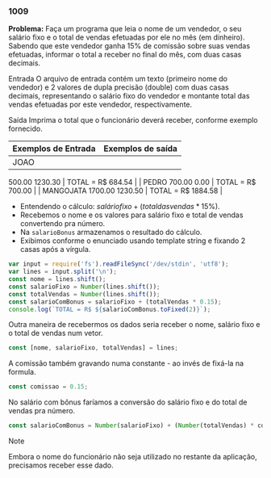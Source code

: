 ### 1009

**Problema:** Faça um programa que leia o nome de um vendedor, o seu salário fixo e o total de vendas efetuadas por ele no mês (em dinheiro). Sabendo que este vendedor ganha 15% de comissão sobre suas vendas efetuadas, informar o total a receber no final do mês, com duas casas decimais.

Entrada
O arquivo de entrada contém um texto (primeiro nome do vendedor) e 2 valores de dupla precisão (double) com duas casas decimais, representando o salário fixo do vendedor e montante total das vendas efetuadas por este vendedor, respectivamente.

Saída
Imprima o total que o funcionário deverá receber, conforme exemplo fornecido.

| Exemplos de Entrada | Exemplos de saída |
| --- | --- |
| JOAO
500.00
1230.30 | TOTAL = R$ 684.54 |
| PEDRO
700.00
0.00 | TOTAL = R$ 700.00 |
| MANGOJATA
1700.00
1230.50 | TOTAL = R$ 1884.58 |
- Entendendo o cálculo: $salário fixo + (total das vendas * 15\%)$.
- Recebemos o nome e os valores para salário fixo e total de vendas convertendo pra número.
- Na `salarioBonus` armazenamos o resultado do cálculo.
- Exibimos conforme o enunciado usando template string e fixando 2 casas após a vírgula.

```jsx
var input = require('fs').readFileSync('/dev/stdin', 'utf8');
var lines = input.split('\n');
const nome = lines.shift();
const salarioFixo = Number(lines.shift());
const totalVendas = Number(lines.shift());
const salarioComBonus = salarioFixo + (totalVendas * 0.15);
console.log(`TOTAL = R$ ${salarioComBonus.toFixed(2)}`);
```

Outra maneira de recebermos os dados seria receber o nome, salário fixo e o total de vendas num vetor.

```jsx
const [nome, salarioFixo, totalVendas] = lines;
```

A comissão também gravando numa constante - ao invés de fixá-la na formula.

```jsx
const comissao = 0.15;
```

No salário com bônus faríamos a conversão do salário fixo e do total de vendas pra número.

```jsx
const salarioComBonus = Number(salarioFixo) + (Number(totalVendas) * comissao);
```

>[!NOTE]
>Embora o nome do funcionário não seja utilizado no restante da aplicação, precisamos receber esse dado.